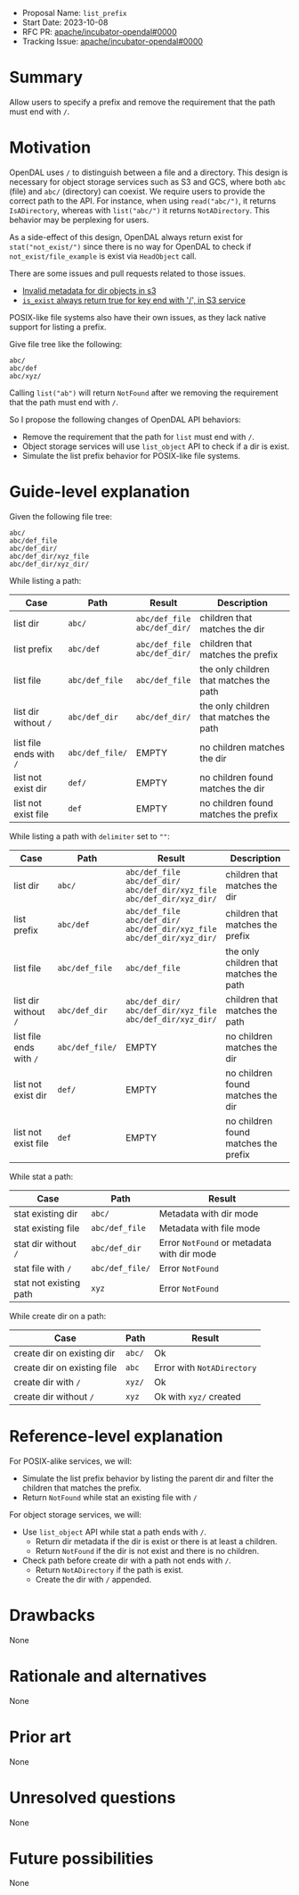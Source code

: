 - Proposal Name: `list_prefix`
- Start Date: 2023-10-08
- RFC PR: [apache/incubator-opendal#0000](https://github.com/apache/incubator-opendal/pull/0000)
- Tracking Issue: [apache/incubator-opendal#0000](https://github.com/apache/incubator-opendal/issues/0000)

# Summary

Allow users to specify a prefix and remove the requirement that the path must end with `/`.

# Motivation

OpenDAL uses `/` to distinguish between a file and a directory. This design is necessary for object storage services such as S3 and GCS, where both `abc` (file) and `abc/` (directory) can coexist. We require users to provide the correct path to the API. For instance, when using `read("abc/")`, it returns `IsADirectory`, whereas with `list("abc/")` it returns `NotADirectory`. This behavior may be perplexing for users.

As a side-effect of this design, OpenDAL always return exist for `stat("not_exist/")` since there is no way for OpenDAL to check if `not_exist/file_example` is exist via `HeadObject` call.

There are some issues and pull requests related to those issues.

- [Invalid metadata for dir objects in s3](https://github.com/apache/incubator-opendal/issues/3199)
- [`is_exist` always return true for key end with '/', in S3 service](https://github.com/apache/incubator-opendal/issues/2086)

POSIX-like file systems also have their own issues, as they lack native support for listing a prefix.

Give file tree like the following:

```shell
abc/
abc/def
abc/xyz/
```

Calling `list("ab")` will return `NotFound` after we removing the requirement that the path must end with `/`.

So I propose the following changes of OpenDAL API behaviors:

- Remove the requirement that the path for `list` must end with `/`.
- Object storage services will use `list_object` API to check if a dir is exist.
- Simulate the list prefix behavior for POSIX-like file systems.

# Guide-level explanation

Given the following file tree:

```shell
abc/
abc/def_file
abc/def_dir/
abc/def_dir/xyz_file
abc/def_dir/xyz_dir/
```

While listing a path:

| Case                    | Path            | Result                              | Description                             |
|-------------------------|-----------------|-------------------------------------|-----------------------------------------|
| list dir                | `abc/`          | `abc/def_file` <br/> `abc/def_dir/` | children that matches the dir           |
| list prefix             | `abc/def`       | `abc/def_file` <br/> `abc/def_dir/` | children that matches the prefix        |
| list file               | `abc/def_file`  | `abc/def_file`                      | the only children that matches the path |
| list dir without `/`    | `abc/def_dir`   | `abc/def_dir/`                      | the only children that matches the path |
| list file ends with `/` | `abc/def_file/` | EMPTY                               | no children matches the dir             |
| list not exist dir      | `def/`          | EMPTY                               | no children found matches the dir       |
| list not exist file     | `def`           | EMPTY                               | no children found matches the prefix    |

While listing a path with `delimiter` set to `""`:

| Case                    | Path            | Result                                                                                        | Description                             |
|-------------------------|-----------------|-----------------------------------------------------------------------------------------------|-----------------------------------------|
| list dir                | `abc/`          | `abc/def_file` <br/> `abc/def_dir/` <br/> `abc/def_dir/xyz_file` <br/> `abc/def_dir/xyz_dir/` | children that matches the dir           |
| list prefix             | `abc/def`       | `abc/def_file` <br/> `abc/def_dir/` <br/> `abc/def_dir/xyz_file` <br/> `abc/def_dir/xyz_dir/` | children that matches the prefix        |
| list file               | `abc/def_file`  | `abc/def_file`                                                                                | the only children that matches the path |
| list dir without `/`    | `abc/def_dir`   | `abc/def_dir/` <br/> `abc/def_dir/xyz_file` <br/> `abc/def_dir/xyz_dir/`                      | children that matches the path          |
| list file ends with `/` | `abc/def_file/` | EMPTY                                                                                         | no children matches the dir             |
| list not exist dir      | `def/`          | EMPTY                                                                                         | no children found matches the dir       |
| list not exist file     | `def`           | EMPTY                                                                                         | no children found matches the prefix    |

While stat a path:

| Case                   | Path            | Result                                     |
|------------------------|-----------------|--------------------------------------------|
| stat existing dir      | `abc/`          | Metadata with dir mode                     | 
| stat existing file     | `abc/def_file`  | Metadata with file mode                    | 
| stat dir without `/`   | `abc/def_dir`   | Error `NotFound` or metadata with dir mode | 
| stat file with `/`     | `abc/def_file/` | Error `NotFound`                           |
| stat not existing path | `xyz`           | Error `NotFound`                           |

While create dir on a path:

| Case                        | Path   | Result                     |
|-----------------------------|--------|----------------------------|
| create dir on existing dir  | `abc/` | Ok                         |
| create dir on existing file | `abc`  | Error with `NotADirectory` |
| create dir with `/`         | `xyz/` | Ok                         |
| create dir without `/`      | `xyz`  | Ok with `xyz/` created     |

# Reference-level explanation

For POSIX-alike services, we will:

- Simulate the list prefix behavior by listing the parent dir and filter the children that matches the prefix.
- Return `NotFound` while stat an existing file with `/`

For object storage services, we will:

- Use `list_object` API while stat a path ends with `/`.
  - Return dir metadata if the dir is exist or there is at least a children.
  - Return `NotFound` if the dir is not exist and there is no children.
- Check path before create dir with a path not ends with `/`.
  - Return `NotADirectory` if the path is exist.
  - Create the dir with `/` appended.

# Drawbacks

None

# Rationale and alternatives

None

# Prior art

None

# Unresolved questions

None

# Future possibilities

None
